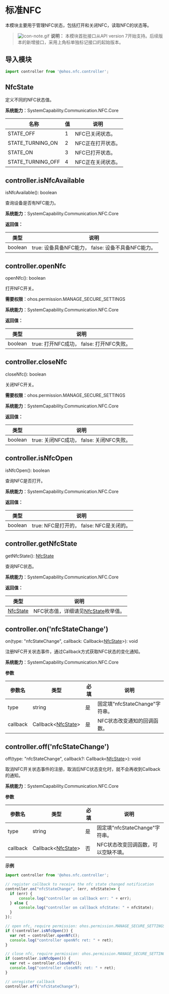 # 标准NFC

本模块主要用于管理NFC状态，包括打开和关闭NFC，读取NFC的状态等。

> ![icon-note.gif](public_sys-resources/icon-note.gif) **说明：**
> 本模块首批接口从API version 7开始支持。后续版本的新增接口，采用上角标单独标记接口的起始版本。

## **导入模块**

```js
import controller from '@ohos.nfc.controller';
```

## NfcState

定义不同的NFC状态值。

**系统能力**：SystemCapability.Communication.NFC.Core

| 名称 | 值 | 说明 |
| -------- | -------- | -------- |
| STATE_OFF | 1 | NFC已关闭状态。 |
| STATE_TURNING_ON | 2 | NFC正在打开状态。 |
| STATE_ON | 3      | NFC已打开状态。 |
| STATE_TURNING_OFF | 4      | NFC正在关闭状态。 |

## controller.isNfcAvailable

isNfcAvailable(): boolean

查询设备是否有NFC能力。

**系统能力**：SystemCapability.Communication.NFC.Core

**返回值：**

| **类型** | **说明** |
| -------- | -------- |
| boolean | true: 设备具备NFC能力，&nbsp;false: 设备不具备NFC能力。 |


## controller.openNfc

openNfc(): boolean

打开NFC开关。

**需要权限**：ohos.permission.MANAGE_SECURE_SETTINGS

**系统能力**：SystemCapability.Communication.NFC.Core

**返回值：**

| **类型** | **说明** |
| -------- | -------- |
| boolean | true: 打开NFC成功，&nbsp;false: 打开NFC失败。 |

## controller.closeNfc

closeNfc(): boolean

关闭NFC开关。

**需要权限**：ohos.permission.MANAGE_SECURE_SETTINGS

**系统能力**：SystemCapability.Communication.NFC.Core

**返回值：**

| **类型** | **说明**                                    |
| -------- | ------------------------------------------- |
| boolean  | true: 关闭NFC成功，&nbsp;false: 关闭NFC失败。 |

## controller.isNfcOpen

isNfcOpen(): boolean

查询NFC是否打开。

**系统能力**：SystemCapability.Communication.NFC.Core

**返回值：**

| **类型** | **说明**                            |
| -------- | ----------------------------------- |
| boolean  | true: NFC是打开的，&nbsp;false: NFC是关闭的。 |

## controller.getNfcState

getNfcState(): [NfcState](#nfcstate)

查询NFC状态。

**系统能力**：SystemCapability.Communication.NFC.Core

**返回值：**

| **类型** | **说明**               |
| -------- | ---------------------- |
| [NfcState](#nfcstate) | NFC状态值，详细请见[NfcState](#nfcstate)枚举值。 |

## controller.on('nfcStateChange')

on(type: "nfcStateChange", callback: Callback&lt;[NfcState](#nfcstate)&gt;): void

注册NFC开关状态事件，通过Callback方式获取NFC状态的变化通知。

**系统能力**：SystemCapability.Communication.NFC.Core

**参数**
  
| **参数名** | **类型** | **必填** | **说明** |
| -------- | -------- | -------- | -------- |
| type | string | 是 | 固定填"nfcStateChange"字符串。 |
| callback | Callback&lt;[NfcState](#nfcstate)&gt; | 是 | NFC状态改变通知的回调函数。 |

## controller.off('nfcStateChange')

off(type: "nfcStateChange", callback?: Callback&lt;[NfcState](#nfcstate)&gt;): void

取消NFC开关状态事件的注册，取消后NFC状态变化时，就不会再收到Callback的通知。

**系统能力**：SystemCapability.Communication.NFC.Core

**参数**

| **参数名** | **类型** | **必填** | **说明** |
| -------- | -------- | -------- | -------- |
| type | string | 是 | 固定填"nfcStateChange"字符串。 |
| callback | Callback&lt;[NfcState](#nfcstate)&gt; | 否 | NFC状态改变回调函数，可以空缺不填。 |
  
**示例**

```js
import controller from '@ohos.nfc.controller';

// register callback to receive the nfc state changed notification
controller.on("nfcStateChange", (err, nfcState)=> {
  if (err) {
      console.log("controller on callback err: " + err);
  } else {
      console.log("controller on callback nfcState: " + nfcState);
  }
});

// open nfc, require permission: ohos.permission.MANAGE_SECURE_SETTINGS
if (!controller.isNfcOpen()) {
  var ret = controller.openNfc();
  console.log("controller openNfc ret: " + ret);
}

// close nfc, require permission: ohos.permission.MANAGE_SECURE_SETTINGS
if (controller.isNfcOpen()) {
  var ret = controller.closeNfc();
  console.log("controller closeNfc ret: " + ret);
}

// unregister callback
controller.off("nfcStateChange");
```
